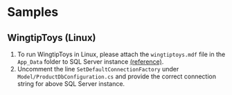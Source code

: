 # Samples
## WingtipToys (Linux)
1. To run WingtipToys in Linux, please attach the ```wingtiptoys.mdf``` file in the ```App_Data``` folder to SQL Server instance [(reference)](https://learn.microsoft.com/en-us/sql/relational-databases/databases/attach-a-database?view=sql-server-ver16#SSMSProcedure). 
2. Uncomment the line ```SetDefaultConnectionFactory``` under ```Model/ProductDbConfiguration.cs``` and provide the correct connection string for above SQL Server instance.